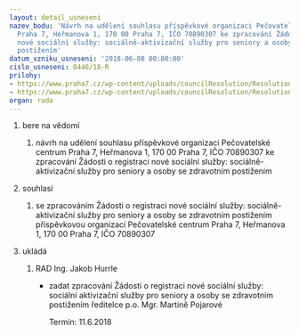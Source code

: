 ```yaml
---
layout: detail_usneseni
nazev_bodu: 'Návrh na udělení souhlasu příspěvkové organizaci Pečovatelské centrum
  Praha 7, Heřmanova 1, 170 00 Praha 7, IČO 70890307 ke zpracování Žádosti o registraci
  nové sociální služby: sociálně-aktivizační služby pro seniory a osoby se zdravotním
  postižením'
datum_vzniku_usneseni: '2018-06-08 00:00:00'
cislo_usneseni: 0446/18-R
prilohy:
- https://www.praha7.cz/wp-content/uploads/councilResolution/Resolutions/29983/export/duvodovazprava_registracess~363473.docx
- https://www.praha7.cz/wp-content/uploads/councilResolution/Resolutions/29983/export/export~363763.pdf
organ: rada
---
```

<ol id="urzList" class="urzList_view"><li class="urzClass1" id=""><span name="1">bere na vědomí</span><ol class="urzOlClass decimal "><li class="urzClass2" id="" style="text-align: left;"><span><p>návrh na udělení souhlasu příspěvkové organizaci Pečovatelské centrum Praha 7, Heřmanova 1, 170 00 Praha 7, IČO 70890307 ke zpracování Žádosti o registraci nové sociální služby: sociálně-aktivizační služby pro seniory a osoby se zdravotním postižením</p></span></li></ol></li><li class="urzClass1" id=""><span name="26">souhlasí</span><ol class="urzOlClass decimal "><li class="urzClass2" id="" style="text-align: left;"><span><p>se zpracováním Žádosti o registraci nové sociální služby: sociálně-aktivizační služby pro seniory a osoby se zdravotním postižením příspěvkovou organizací Pečovatelské centrum Praha 7, Heřmanova 1, 170 00 Praha 7, IČO 70890307<br></p></span></li></ol></li><li class="urzClass1" id="urzUkoly"><span name="1">ukládá</span><ol class="urzOlClass"><li class="urzClass2"><span><p>RAD Ing. Jakob Hurrle</p></span><ul class="urzUlClass"><li class="urzClass3"><span><p>zadat zpracování Žádosti o registraci nové sociální služby: sociální aktivizační služby pro seniory a osoby se zdravotním postižením ředitelce p.o. Mgr. Martině Pojarové</p></span><span class="urzUkolTermin">  Termín:&nbsp;11.6.2018</span></li></ul></li></ol></li></ol>